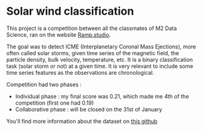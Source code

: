 # Solar wind classification

This project is a competition between all the classmates of M2 Data Science, ran on the website [Ramp.studio](https://www.ramp.studio/).

The goal was to detect ICME (Interplanetary Coronal Mass Ejections), more often called solar storms, given time series of the magnetic field, the particle density, bulk velocity, temperature, etc. It is a binary classification task (solar storm or not) at a given time. It is very relevant to include some time series features as the observations are chronological.

Competition had two phases : 
- Individual phase : my final score was 0.21, which made me 4th of the competition (first one had 0.19)
- Collaborative phase : will be closed on the 31st of January

You'll find more information about the dataset on [this github](https://github.com/ramp-kits/solar_wind)
